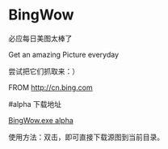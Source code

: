 # BingWow

必应每日美图太棒了

Get an amazing Picture everyday

尝试把它们抓取来：）

FROM http://cn.bing.com

#alpha 下载地址

<a href="https://raw.githubusercontent.com/iwj/BingWow/master/alpha/BingWow.exe">BingWow.exe alpha</a>

使用方法：双击，即可直接下载源图到当前目录。
